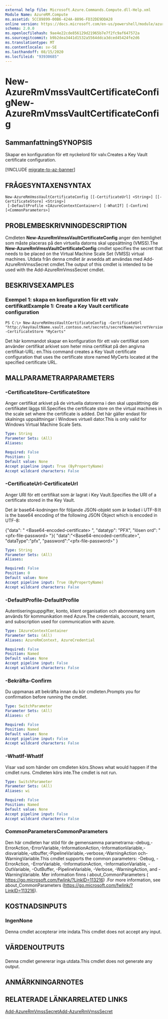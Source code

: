 ```yaml
---
external help file: Microsoft.Azure.Commands.Compute.dll-Help.xml
Module Name: AzureRM.Compute
ms.assetid: 5CC89899-00B6-424A-8896-FD32DE9DDA28
online version: https://docs.microsoft.com/en-us/powershell/module/azurerm.compute/new-azurermvmssvaultcertificateconfig
schema: 2.0.0
ms.openlocfilehash: 9ae4e22cde856129d21965b7e7f2fc9af647572a
ms.sourcegitcommit: b9b2dea3441d1532a5564ddca3dced45424fe2d6
ms.translationtype: MT
ms.contentlocale: sv-SE
ms.lasthandoff: 08/15/2020
ms.locfileid: "93930685"
---
```

# <span data-ttu-id="01276-101">New-AzureRmVmssVaultCertificateConfig</span><span class="sxs-lookup"><span data-stu-id="01276-101">New-AzureRmVmssVaultCertificateConfig</span></span>

## <span data-ttu-id="01276-102">Sammanfattning</span><span class="sxs-lookup"><span data-stu-id="01276-102">SYNOPSIS</span></span>
<span data-ttu-id="01276-103">Skapar en konfiguration för ett nyckelord för valv.</span><span class="sxs-lookup"><span data-stu-id="01276-103">Creates a Key Vault certificate configuration.</span></span>

[!INCLUDE [migrate-to-az-banner](../../includes/migrate-to-az-banner.md)]

## <span data-ttu-id="01276-104">FRÅGESYNTAXEN</span><span class="sxs-lookup"><span data-stu-id="01276-104">SYNTAX</span></span>

```
New-AzureRmVmssVaultCertificateConfig [[-CertificateUrl] <String>] [[-CertificateStore] <String>]
 [-DefaultProfile <IAzureContextContainer>] [-WhatIf] [-Confirm] [<CommonParameters>]
```

## <span data-ttu-id="01276-105">PROBLEMBESKRIVNING</span><span class="sxs-lookup"><span data-stu-id="01276-105">DESCRIPTION</span></span>
<span data-ttu-id="01276-106">Cmdleten **New-AzureRmVmssVaultCertificateConfig** anger den hemlighet som måste placeras på den virtuella datorns skal uppsättning (VMSS).</span><span class="sxs-lookup"><span data-stu-id="01276-106">The **New-AzureRmVmssVaultCertificateConfig** cmdlet specifies the secret that needs to be placed on the Virtual Machine Scale Set (VMSS) virtual machines.</span></span>
<span data-ttu-id="01276-107">Utdata från denna cmdlet är avsedda att användas med Add-AzureRmVmssSecret cmdlet.</span><span class="sxs-lookup"><span data-stu-id="01276-107">The output of this cmdlet is intended to be used with the Add-AzureRmVmssSecret cmdlet.</span></span>

## <span data-ttu-id="01276-108">BESKRIVS</span><span class="sxs-lookup"><span data-stu-id="01276-108">EXAMPLES</span></span>

### <span data-ttu-id="01276-109">Exempel 1: skapa en konfiguration för ett valv certifikat</span><span class="sxs-lookup"><span data-stu-id="01276-109">Example 1: Create a Key Vault certificate configuration</span></span>
```
PS C:\> New-AzureRmVmssVaultCertificateConfig -CertificateUrl "http://keyVaultName.vault.contoso.net/secrets/secretName/secretVersion" -CertificateStore "MyCerts"
```

<span data-ttu-id="01276-110">Det här kommandot skapar en konfiguration för ett valv certifikat som använder certifikat arkivet som heter mina certifikat på den angivna certifikat-URL: en.</span><span class="sxs-lookup"><span data-stu-id="01276-110">This command creates a Key Vault certificate configuration that uses the certificate store named MyCerts located at the specified certificate URL.</span></span>

## <span data-ttu-id="01276-111">MALLPARAMETRAR</span><span class="sxs-lookup"><span data-stu-id="01276-111">PARAMETERS</span></span>

### <span data-ttu-id="01276-112">-CertificateStore</span><span class="sxs-lookup"><span data-stu-id="01276-112">-CertificateStore</span></span>
<span data-ttu-id="01276-113">Anger certifikat arkivet på de virtuella datorerna i den skal uppsättning där certifikatet läggs till.</span><span class="sxs-lookup"><span data-stu-id="01276-113">Specifies the certificate store on the virtual machines in the scale set where the certificate is added.</span></span>
<span data-ttu-id="01276-114">Det här gäller endast för skalnings uppsättningar i Windows virtuell dator.</span><span class="sxs-lookup"><span data-stu-id="01276-114">This is only valid for Windows Virtual Machine Scale Sets.</span></span>

```yaml
Type: String
Parameter Sets: (All)
Aliases: 

Required: False
Position: 1
Default value: None
Accept pipeline input: True (ByPropertyName)
Accept wildcard characters: False
```

### <span data-ttu-id="01276-115">-CertificateUrl</span><span class="sxs-lookup"><span data-stu-id="01276-115">-CertificateUrl</span></span>
<span data-ttu-id="01276-116">Anger URI för ett certifikat som är lagrat i Key Vault.</span><span class="sxs-lookup"><span data-stu-id="01276-116">Specifies the URI of a certificate stored in the Key Vault.</span></span>

<span data-ttu-id="01276-117">Det är base64-kodningen för följande JSON-objekt som är kodad i UTF-8:</span><span class="sxs-lookup"><span data-stu-id="01276-117">It is the base64 encoding of the following JSON Object which is encoded in UTF-8:</span></span>


<span data-ttu-id="01276-118">{"data": " \<Base64-encoded-certificate\> ", "datatyp": "PFX", "lösen ord": " \<pfx-file-password\> "}</span><span class="sxs-lookup"><span data-stu-id="01276-118">{ "data":"\<Base64-encoded-certificate\>", "dataType":"pfx", "password":"\<pfx-file-password\>" }</span></span>

```yaml
Type: String
Parameter Sets: (All)
Aliases: 

Required: False
Position: 0
Default value: None
Accept pipeline input: True (ByPropertyName)
Accept wildcard characters: False
```

### <span data-ttu-id="01276-119">-DefaultProfile</span><span class="sxs-lookup"><span data-stu-id="01276-119">-DefaultProfile</span></span>
<span data-ttu-id="01276-120">Autentiseringsuppgifter, konto, klient organisation och abonnemang som används för kommunikation med Azure.</span><span class="sxs-lookup"><span data-stu-id="01276-120">The credentials, account, tenant, and subscription used for communication with azure.</span></span>

```yaml
Type: IAzureContextContainer
Parameter Sets: (All)
Aliases: AzureRmContext, AzureCredential

Required: False
Position: Named
Default value: None
Accept pipeline input: False
Accept wildcard characters: False
```

### <span data-ttu-id="01276-121">-Bekräfta</span><span class="sxs-lookup"><span data-stu-id="01276-121">-Confirm</span></span>
<span data-ttu-id="01276-122">Du uppmanas att bekräfta innan du kör cmdleten.</span><span class="sxs-lookup"><span data-stu-id="01276-122">Prompts you for confirmation before running the cmdlet.</span></span>

```yaml
Type: SwitchParameter
Parameter Sets: (All)
Aliases: cf

Required: False
Position: Named
Default value: None
Accept pipeline input: False
Accept wildcard characters: False
```

### <span data-ttu-id="01276-123">-WhatIf</span><span class="sxs-lookup"><span data-stu-id="01276-123">-WhatIf</span></span>
<span data-ttu-id="01276-124">Visar vad som händer om cmdleten körs.</span><span class="sxs-lookup"><span data-stu-id="01276-124">Shows what would happen if the cmdlet runs.</span></span> <span data-ttu-id="01276-125">Cmdleten körs inte.</span><span class="sxs-lookup"><span data-stu-id="01276-125">The cmdlet is not run.</span></span>

```yaml
Type: SwitchParameter
Parameter Sets: (All)
Aliases: wi

Required: False
Position: Named
Default value: None
Accept pipeline input: False
Accept wildcard characters: False
```

### <span data-ttu-id="01276-126">CommonParameters</span><span class="sxs-lookup"><span data-stu-id="01276-126">CommonParameters</span></span>
<span data-ttu-id="01276-127">Den här cmdleten har stöd för de gemensamma parametrarna:-debug,-ErrorAction,-ErrorVariable,-InformationAction,-InformationVariable,-disvariable,-utbuffer,-PipelineVariable,-verbose,-WarningAction och-WarningVariable.</span><span class="sxs-lookup"><span data-stu-id="01276-127">This cmdlet supports the common parameters: -Debug, -ErrorAction, -ErrorVariable, -InformationAction, -InformationVariable, -OutVariable, -OutBuffer, -PipelineVariable, -Verbose, -WarningAction, and -WarningVariable.</span></span> <span data-ttu-id="01276-128">Mer information finns i about_CommonParameters ( https://go.microsoft.com/fwlink/?LinkID=113216) .</span><span class="sxs-lookup"><span data-stu-id="01276-128">For more information, see about_CommonParameters (https://go.microsoft.com/fwlink/?LinkID=113216).</span></span>

## <span data-ttu-id="01276-129">KOSTNADS</span><span class="sxs-lookup"><span data-stu-id="01276-129">INPUTS</span></span>

### <span data-ttu-id="01276-130">Ingen</span><span class="sxs-lookup"><span data-stu-id="01276-130">None</span></span>
<span data-ttu-id="01276-131">Denna cmdlet accepterar inte indata.</span><span class="sxs-lookup"><span data-stu-id="01276-131">This cmdlet does not accept any input.</span></span>

## <span data-ttu-id="01276-132">VÄRDEN</span><span class="sxs-lookup"><span data-stu-id="01276-132">OUTPUTS</span></span>

###  
<span data-ttu-id="01276-133">Denna cmdlet genererar inga utdata.</span><span class="sxs-lookup"><span data-stu-id="01276-133">This cmdlet does not generate any output.</span></span>

## <span data-ttu-id="01276-134">ANMÄRKNINGAR</span><span class="sxs-lookup"><span data-stu-id="01276-134">NOTES</span></span>

## <span data-ttu-id="01276-135">RELATERADE LÄNKAR</span><span class="sxs-lookup"><span data-stu-id="01276-135">RELATED LINKS</span></span>

[<span data-ttu-id="01276-136">Add-AzureRmVmssSecret</span><span class="sxs-lookup"><span data-stu-id="01276-136">Add-AzureRmVmssSecret</span></span>](./Add-AzureRmVmssSecret.md)
